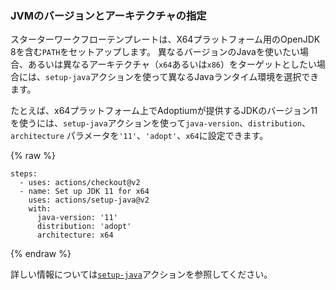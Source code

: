 ### JVMのバージョンとアーキテクチャの指定

スターターワークフローテンプレートは、X64プラットフォーム用のOpenJDK 8を含む`PATH`をセットアップします。 異なるバージョンのJavaを使いたい場合、あるいは異なるアーキテクチャ（`x64`あるいは`x86`）をターゲットとしたい場合には、`setup-java`アクションを使って異なるJavaランタイム環境を選択できます。

たとえば、x64プラットフォーム上でAdoptiumが提供するJDKのバージョン11を使うには、`setup-java`アクションを使って`java-version`、`distribution`、`architecture` パラメータを`'11'`、`'adopt'`、`x64`に設定できます。

{% raw %}
```yaml{:copy}
steps:
  - uses: actions/checkout@v2
  - name: Set up JDK 11 for x64
    uses: actions/setup-java@v2
    with:
      java-version: '11'
      distribution: 'adopt'
      architecture: x64
```
{% endraw %}

詳しい情報については[`setup-java`](https://github.com/actions/setup-java)アクションを参照してください。
